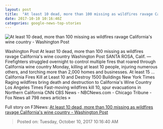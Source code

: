 ```yaml
---
layout: post
title:  "At least 10 dead, more than 100 missing as wildfires ravage California's wine country - Washington Post"
date: 2017-10-10 10:16:40Z
categories: google-news-top-stories
---
```


![At least 10 dead, more than 100 missing as wildfires ravage California's wine country - Washington Post](https://www.washingtonpost.com/resizer/rm0rE3ZF6Dh1vcOBLMlgobNJzOE=/1484x0/https://arc-anglerfish-washpost-prod-washpost.s3.amazonaws.com/public/BDAV5OMXNY5RZOGBSPTLSE3AJM.jpg)

Washington Post At least 10 dead, more than 100 missing as wildfires ravage California's wine country Washington Post SANTA ROSA, Calif. — Firefighters struggled overnight to control multiple fires that roared through California wine country Monday, killing at least 10 people, injuring numerous others, and torching more than 2,000 homes and businesses. At least 15 ... California Fires Kill at Least 10 and Destroy 1500 Buildings New York Times Raging wildfires bring death and destruction to California's Wine Country Los Angeles Times Fast-moving wildfires kill 10, spur evacuations in Northern California CNN CBS News - NBCNews.com - Chicago Tribune - Fox News all 798 news articles »


Full story on F3News: [At least 10 dead, more than 100 missing as wildfires ravage California's wine country - Washington Post](http://www.f3nws.com/n/2A2BVF)

> Posted on: Tuesday, October 10, 2017 10:16:40 AM
